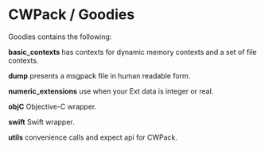 # CWPack / Goodies


Goodies contains the following:

**basic_contexts** has contexts for dynamic memory contexts and a set of file contexts.

**dump** presents a msgpack file in human readable form.

**numeric_extensions** use when your Ext data is integer or real.

**objC** Objective-C wrapper.

**swift** Swift wrapper.

**utils** convenience calls and expect api for CWPack.

